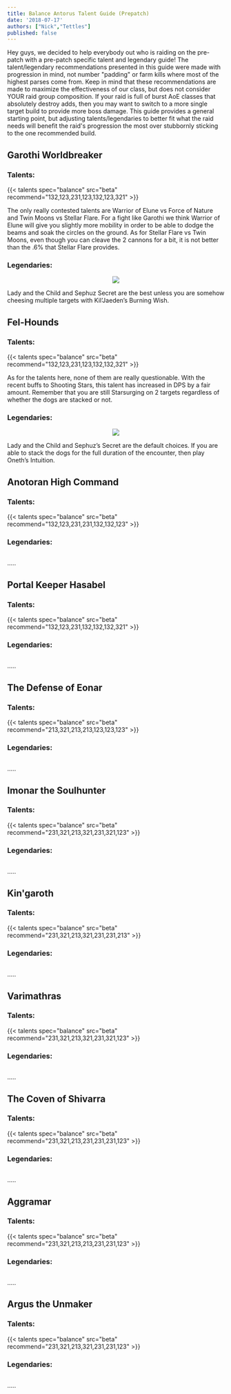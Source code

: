 ```yaml
---
title: Balance Antorus Talent Guide (Prepatch)
date: '2018-07-17'
authors: ["Nick","Tettles"]
published: false
---
```


Hey guys, we decided to help everybody out who is raiding on the pre-patch with a pre-patch specific talent and legendary guide! The talent/legendary recommendations presented in this guide were made with progression in mind, not number "padding" or farm kills where most of the highest parses come from.  Keep in mind that these recommendations are made to maximize the effectiveness of our class, but does not consider YOUR raid group composition.  If your raid is full of burst AoE classes that absolutely destroy adds, then you may want to switch to a more single target build to provide more boss damage.  This guide provides a general starting point, but adjusting talents/legendaries to better fit what the raid needs will benefit the raid's progression the most over stubbornly sticking to the one recommended build.


## Garothi Worldbreaker

### Talents:

{{< talents spec="balance" src="beta" recommend="132,123,231,123,132,123,321" >}}

The only really contested talents are Warrior of Elune vs Force of Nature and Twin Moons vs Stellar Flare. For a fight like Garothi we think Warrior of Elune will give you slightly more mobility in order to be able to dodge the beams and soak the circles on the ground. As for Stellar Flare vs Twin Moons, even though you can cleave the 2 cannons for a bit, it is not better than the .6% that Stellar Flare provides.

### Legendaries:

<center>
        <img src="https://puu.sh/AYbMc/26e101759c.png" ></img>
</center>

Lady and the Child and Sephuz Secret are the best unless you are somehow cheesing multiple targets with Kil’Jaeden’s Burning Wish.


## Fel-Hounds

### Talents:

{{< talents spec="balance" src="beta" recommend="132,123,231,123,132,132,321" >}}

As for the talents here, none of them are really questionable. With the recent buffs to Shooting Stars, this talent has increased in DPS by a fair amount. Remember that you are still Starsurging on 2 targets regardless of whether the dogs are stacked or not.

### Legendaries:

<center>
        <img src="https://puu.sh/AYbTo/11ceb4541d.png" ></img>
</center>

Lady and the Child and Sephuz’s Secret are the default choices. If you are able to stack the dogs for the full duration of the encounter, then play Oneth’s Intuition.

## Anotoran High Command

### Talents:

{{< talents spec="balance" src="beta" recommend="132,123,231,231,132,132,123" >}}

### Legendaries:

<center>
        <img src="" ></img>
</center>

.....

## Portal Keeper Hasabel

### Talents:

{{< talents spec="balance" src="beta" recommend="132,123,231,132,132,132,321" >}}

### Legendaries:

<center>
        <img src="" ></img>
</center>

.....

## The Defense of Eonar

### Talents:

{{< talents spec="balance" src="beta" recommend="213,321,213,213,123,123,123" >}}

### Legendaries:

<center>
        <img src="" ></img>
</center>

.....

## Imonar the Soulhunter

### Talents:

{{< talents spec="balance" src="beta" recommend="231,321,213,321,231,321,123" >}}

### Legendaries:

<center>
        <img src="" ></img>
</center>

.....

## Kin'garoth

### Talents:

{{< talents spec="balance" src="beta" recommend="231,321,213,321,231,231,213" >}}

### Legendaries:

<center>
        <img src="" ></img>
</center>

.....

## Varimathras

### Talents:

{{< talents spec="balance" src="beta" recommend="231,321,213,321,231,321,123" >}}

### Legendaries:

<center>
        <img src="" ></img>
</center>

.....

## The Coven of Shivarra

### Talents:

{{< talents spec="balance" src="beta" recommend="231,321,213,231,231,231,123" >}}

### Legendaries:

<center>
        <img src="" ></img>
</center>

.....

## Aggramar

### Talents:

{{< talents spec="balance" src="beta" recommend="231,321,213,213,231,231,123" >}}

### Legendaries:

<center>
        <img src="" ></img>
</center>

.....

## Argus the Unmaker

### Talents:

{{< talents spec="balance" src="beta" recommend="231,321,213,321,231,231,123" >}}

### Legendaries:

<center>
        <img src="" ></img>
</center>

.....
